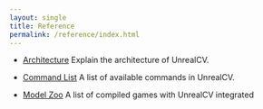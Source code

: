 ```yaml
---
layout: single
title: Reference
permalink: /reference/index.html
---
```

- [Architecture](http://docs.unrealcv.org/en/master/reference/architecture.html) Explain the architecture of UnrealCV.

- [Command List](http://docs.unrealcv.org/en/master/reference/commands.html) A list of available commands in UnrealCV.

- [Model Zoo](/model_zoo) A list of compiled games with UnrealCV integrated

<!-- - [Python/MATLAB client API](/reference/client.html) -->

